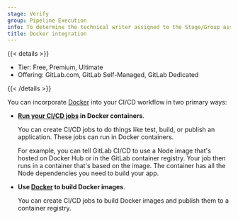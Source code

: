 ```yaml
---
stage: Verify
group: Pipeline Execution
info: To determine the technical writer assigned to the Stage/Group associated with this page, see https://handbook.gitlab.com/handbook/product/ux/technical-writing/#assignments
title: Docker integration
---
```


{{< details >}}

- Tier: Free, Premium, Ultimate
- Offering: GitLab.com, GitLab Self-Managed, GitLab Dedicated

{{< /details >}}

You can incorporate [Docker](https://www.docker.com) into your CI/CD workflow in two primary ways:

- **[Run your CI/CD jobs](using_docker_images.md) in Docker containers**.

  You can create CI/CD jobs to do things like test, build, or publish
  an application. These jobs can run in Docker containers.

  For example, you can tell GitLab CI/CD to use a Node image that's hosted on Docker Hub
  or in the GitLab container registry. Your job then runs in a container that's based on the image.
  The container has all the Node dependencies you need to build your app.

- **Use [Docker](using_docker_build.md) to build Docker images**.

  You can create CI/CD jobs to build Docker images and publish
  them to a container registry.
